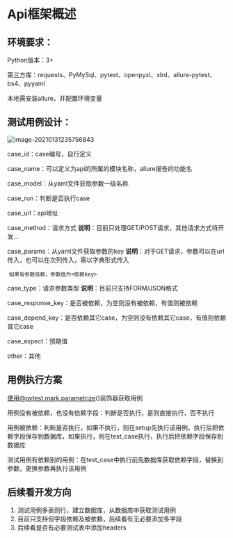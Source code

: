 # Api框架概述

##     环境要求：

Python版本：3+

第三方库：requests、PyMySql、pytest、openpyxl、xlrd、allure-pytest、bs4、pyyaml

本地需安装allure，并配置环境变量

## 测试用例设计：

![image-20210131235756843](C:\Users\83830\AppData\Roaming\Typora\typora-user-images\image-20210131235756843.png)

case_id：case编号，自行定义

case_name：可以定义为api的所属的模块名称，allure报告的功能名

case_model：从yaml文件获取参数一级名称

case_run：判断是否执行case

case_url：api地址 

case_method：请求方式  **说明**：目前只处理GET/POST请求，其他请求方式待开发...

case_params：从yaml文件获取参数的key **说明**：对于GET请求，参数可以在url传入，也可以在次列传入，需以字典形式传入

​						`如果有参数依赖，参数值为<依赖key>`

case_type：请求参数类型 **说明**：目前只支持FORM/JSON格式

case_response_key：是否被依赖，为空则没有被依赖，有值则被依赖

case_depend_key：是否依赖其它case，为空则没有依赖其它case，有值则依赖其它case

case_expect：预期值

other：其他

## 用例执行方案

使用@pytest.mark.parametrize()装饰器获取用例

用例没有被依赖，也没有依赖字段：判断是否执行，是则直接执行，否不执行

用例被依赖：判断是否执行，如果不执行，则在setup先执行该用例，执行后把依赖字段保存到数据库，如果执行，则在test_case执行，执行后把依赖字段保存到数据库

测试用例有依赖别的用例：在test_case中执行前先数据库获取依赖字段，替换到参数，更换参数再执行该用例

## 后续看开发方向

1. 测试用例多表则行，建立数据库，从数据库中获取测试用例
2. 目前只支持但字段依赖及被依赖，后续看有无必要添加多字段
3. 后续看是否有必要测试表中添加headers

